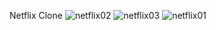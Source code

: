 Netflix Clone 
 
![netflix02](https://github.com/user-attachments/assets/507161bf-75da-48d6-a08f-9afc918d805b)
![netflix03](https://github.com/user-attachments/assets/8b052b30-3d0f-45c6-bd7d-bef6087ba712)
![netflix01](https://github.com/user-attachments/assets/bced7de9-a81a-4e42-9315-53fb7ea0b013)
